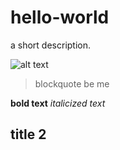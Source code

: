 # hello-world
a short description.

![alt text](https://github.com/JRF25/hello-world/assets/149072303/401bc1eb-3d0e-4188-91ff-281a58f3022e)
> blockquote 
> be me

**bold text**
*italicized text*

## title 2

